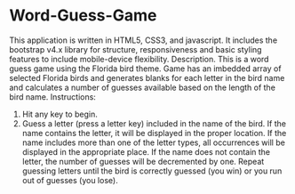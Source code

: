 # Word-Guess-Game
This application is written in HTML5, CSS3, and javascript.  It includes the bootstrap v4.x library for structure, responsiveness and basic styling features to include mobile-device flexibility.
Description.  This is a word guess game using the Florida bird theme.  Game has an imbedded array of selected Florida birds and generates blanks for each letter in the bird name and calculates a number of guesses available based on the length of the bird name.
Instructions:
1.  Hit any key to begin.
2.  Guess a letter (press a letter key) included in the name of the bird.  If the name contains the letter, it will be displayed in the proper location.  If the name includes more than one of the letter types, all occurrences will be displayed in the appropriate place.
If the name does not contain the letter, the number of guesses will be decremented by one.
Repeat guessing letters until the bird is correctly guessed (you win) or you run out of guesses (you lose).
